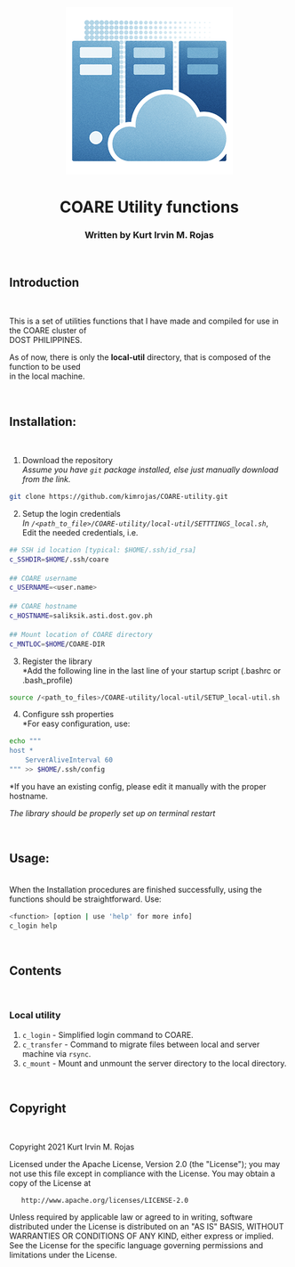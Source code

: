 <p align="center">
    <a href="https://github.com/kimrojas/COARE-utility" >
        <img src="./img/logo.png">
    </a>
    <h1 align="center" >COARE Utility functions</h1>
    <h3 align="center"> Written by Kurt Irvin M. Rojas </h3>
</br>

</p>
  

## Introduction
<br>

This is a set of utilities functions that I have made and compiled for use in the COARE cluster of   
DOST PHILIPPINES. 

As of now, there is only the **local-util** directory, that is composed of the function to be used  
in the local machine. 

</br>  

## Installation:
</br>

1. Download the repository  
*Assume you have `git` package installed, else just manually download from the link.*
```bash
git clone https://github.com/kimrojas/COARE-utility.git
```

2. Setup the login credentials  
*In `/<path_to_file>/COARE-utility/local-util/SETTTINGS_local.sh`*,  
Edit the needed credentials, i.e.
```bash
## SSH id location [typical: $HOME/.ssh/id_rsa]
c_SSHDIR=$HOME/.ssh/coare

## COARE username
c_USERNAME=<user.name>

## COARE hostname
c_HOSTNAME=saliksik.asti.dost.gov.ph

## Mount location of COARE directory
c_MNTLOC=$HOME/COARE-DIR
```

3. Register the library    
*Add the following line in the last line of your startup script (.bashrc or .bash_profile)
```bash
source /<path_to_files>/COARE-utility/local-util/SETUP_local-util.sh
```

4. Configure ssh properties  
*For easy configuration, use:
```bash
echo """
host *
    ServerAliveInterval 60
""" >> $HOME/.ssh/config
```
*If you have an existing config, please edit it manually with the proper hostname. 

*The library should be properly set up on terminal restart*

<br>

## Usage: 
<br>
When the Installation procedures are finished successfully, using the functions should be   
straightforward. Use:   

```bash
<function> [option | use 'help' for more info]
c_login help
```
<br> 

## Contents
<br>

### Local utility  
1. `c_login` - Simplified login command to COARE.
2. `c_transfer` - Command to migrate files between local and server machine via `rsync`.
3. `c_mount` - Mount and unmount the server directory to the local directory.

<br>

## Copyright
<br>

   Copyright 2021 Kurt Irvin M. Rojas

   Licensed under the Apache License, Version 2.0 (the "License");
   you may not use this file except in compliance with the License.
   You may obtain a copy of the License at

       http://www.apache.org/licenses/LICENSE-2.0

   Unless required by applicable law or agreed to in writing, software
   distributed under the License is distributed on an "AS IS" BASIS,
   WITHOUT WARRANTIES OR CONDITIONS OF ANY KIND, either express or implied.
   See the License for the specific language governing permissions and
   limitations under the License.
